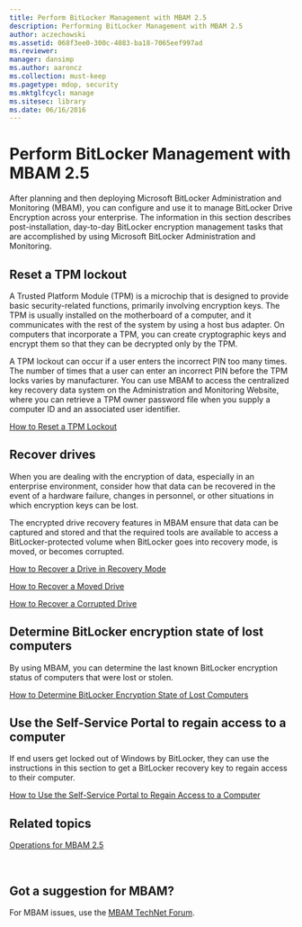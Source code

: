 ```yaml
---
title: Perform BitLocker Management with MBAM 2.5
description: Performing BitLocker Management with MBAM 2.5
author: aczechowski
ms.assetid: 068f3ee0-300c-4083-ba18-7065eef997ad
ms.reviewer: 
manager: dansimp
ms.author: aaroncz
ms.collection: must-keep
ms.pagetype: mdop, security
ms.mktglfcycl: manage
ms.sitesec: library
ms.date: 06/16/2016
---
```



# Perform BitLocker Management with MBAM 2.5


After planning and then deploying Microsoft BitLocker Administration and Monitoring (MBAM), you can configure and use it to manage BitLocker Drive Encryption across your enterprise. The information in this section describes post-installation, day-to-day BitLocker encryption management tasks that are accomplished by using Microsoft BitLocker Administration and Monitoring.

## Reset a TPM lockout


A Trusted Platform Module (TPM) is a microchip that is designed to provide basic security-related functions, primarily involving encryption keys. The TPM is usually installed on the motherboard of a computer, and it communicates with the rest of the system by using a host bus adapter. On computers that incorporate a TPM, you can create cryptographic keys and encrypt them so that they can be decrypted only by the TPM.

A TPM lockout can occur if a user enters the incorrect PIN too many times. The number of times that a user can enter an incorrect PIN before the TPM locks varies by manufacturer. You can use MBAM to access the centralized key recovery data system on the Administration and Monitoring Website, where you can retrieve a TPM owner password file when you supply a computer ID and an associated user identifier.

[How to Reset a TPM Lockout](how-to-reset-a-tpm-lockout-mbam-25.md)

## Recover drives


When you are dealing with the encryption of data, especially in an enterprise environment, consider how that data can be recovered in the event of a hardware failure, changes in personnel, or other situations in which encryption keys can be lost.

The encrypted drive recovery features in MBAM ensure that data can be captured and stored and that the required tools are available to access a BitLocker-protected volume when BitLocker goes into recovery mode, is moved, or becomes corrupted.

[How to Recover a Drive in Recovery Mode](how-to-recover-a-drive-in-recovery-mode-mbam-25.md)

[How to Recover a Moved Drive](how-to-recover-a-moved-drive-mbam-25.md)

[How to Recover a Corrupted Drive](how-to-recover-a-corrupted-drive-mbam-25.md)

## Determine BitLocker encryption state of lost computers


By using MBAM, you can determine the last known BitLocker encryption status of computers that were lost or stolen.

[How to Determine BitLocker Encryption State of Lost Computers](how-to-determine-bitlocker-encryption-state-of-lost-computers-mbam-25.md)

## Use the Self-Service Portal to regain access to a computer


If end users get locked out of Windows by BitLocker, they can use the instructions in this section to get a BitLocker recovery key to regain access to their computer.

[How to Use the Self-Service Portal to Regain Access to a Computer](how-to-use-the-self-service-portal-to-regain-access-to-a-computer-mbam-25.md)



## Related topics


[Operations for MBAM 2.5](operations-for-mbam-25.md)

 

## Got a suggestion for MBAM?

For MBAM issues, use the [MBAM TechNet Forum](https://social.technet.microsoft.com/Forums/home?forum=mdopmbam). 





